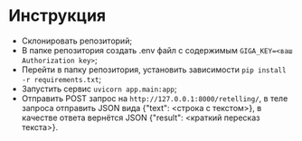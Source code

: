 # Инструкция
* Склонировать репозиторий;
* В папке репозитория создать .env файл с содержимым `GIGA_KEY=<ваш Authorization key>`;
* Перейти в папку репозитория, установить зависимости `pip install -r requirements.txt`;
* Запустить сервис `uvicorn app.main:app`;
* Отправить POST запрос на `http://127.0.0.1:8000/retelling/`, в теле запроса отправить JSON вида {"text": <строка с текстом>}, в качестве ответа вернётся JSON {"result": <краткий пересказ текста>}.
